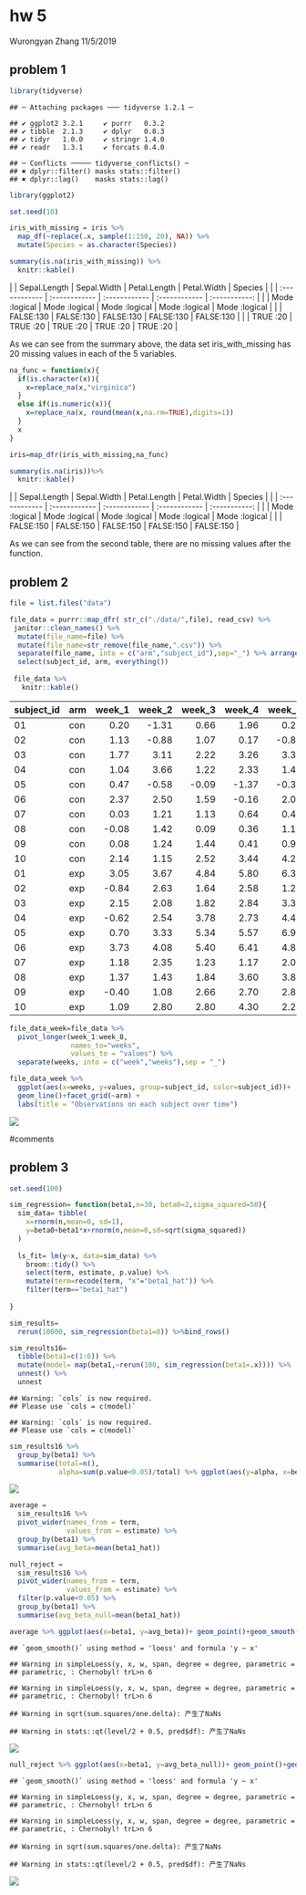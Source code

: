 hw 5
================
Wurongyan Zhang
11/5/2019

## problem 1

``` r
library(tidyverse)
```

    ## ─ Attaching packages ─── tidyverse 1.2.1 ─

    ## ✔ ggplot2 3.2.1     ✔ purrr   0.3.2
    ## ✔ tibble  2.1.3     ✔ dplyr   0.8.3
    ## ✔ tidyr   1.0.0     ✔ stringr 1.4.0
    ## ✔ readr   1.3.1     ✔ forcats 0.4.0

    ## ─ Conflicts ───── tidyverse_conflicts() ─
    ## ✖ dplyr::filter() masks stats::filter()
    ## ✖ dplyr::lag()    masks stats::lag()

``` r
library(ggplot2)

set.seed(10)

iris_with_missing = iris %>% 
  map_df(~replace(.x, sample(1:150, 20), NA)) %>%
  mutate(Species = as.character(Species))
```

``` r
summary(is.na(iris_with_missing)) %>% 
  knitr::kable()
```

|  | Sepal.Length  | Sepal.Width   | Petal.Length  | Petal.Width   |    Species    |
|  | :------------ | :------------ | :------------ | :------------ | :-----------: |
|  | Mode :logical | Mode :logical | Mode :logical | Mode :logical | Mode :logical |
|  | FALSE:130     | FALSE:130     | FALSE:130     | FALSE:130     |   FALSE:130   |
|  | TRUE :20      | TRUE :20      | TRUE :20      | TRUE :20      |   TRUE :20    |

As we can see from the summary above, the data set iris\_with\_missing
has 20 missing values in each of the 5 variables.

``` r
na_func = function(x){
  if(is.character(x)){
    x=replace_na(x,"virginica")
  }
  else if(is.numeric(x)){
    x=replace_na(x, round(mean(x,na.rm=TRUE),digits=1))
  }
  x
}

iris=map_dfr(iris_with_missing,na_func)

summary(is.na(iris))%>% 
  knitr::kable()
```

|  | Sepal.Length  | Sepal.Width   | Petal.Length  | Petal.Width   |    Species    |
|  | :------------ | :------------ | :------------ | :------------ | :-----------: |
|  | Mode :logical | Mode :logical | Mode :logical | Mode :logical | Mode :logical |
|  | FALSE:150     | FALSE:150     | FALSE:150     | FALSE:150     |   FALSE:150   |

As we can see from the second table, there are no missing values after
the function.

## problem 2

``` r
file = list.files("data")

file_data = purrr::map_dfr( str_c("./data/",file), read_csv) %>% 
 janitor::clean_names() %>% 
  mutate(file_name=file) %>% 
  mutate(file_name=str_remove(file_name,".csv")) %>% 
  separate(file_name, into = c("arm","subject_id"),sep="_") %>% arrange(arm,subject_id) %>% 
  select(subject_id, arm, everything())
  
 file_data %>% 
   knitr::kable()
```

| subject\_id | arm | week\_1 | week\_2 | week\_3 | week\_4 | week\_5 | week\_6 | week\_7 | week\_8 |
| :---------- | :-- | ------: | ------: | ------: | ------: | ------: | ------: | ------: | ------: |
| 01          | con |    0.20 |  \-1.31 |    0.66 |    1.96 |    0.23 |    1.09 |    0.05 |    1.94 |
| 02          | con |    1.13 |  \-0.88 |    1.07 |    0.17 |  \-0.83 |  \-0.31 |    1.58 |    0.44 |
| 03          | con |    1.77 |    3.11 |    2.22 |    3.26 |    3.31 |    0.89 |    1.88 |    1.01 |
| 04          | con |    1.04 |    3.66 |    1.22 |    2.33 |    1.47 |    2.70 |    1.87 |    1.66 |
| 05          | con |    0.47 |  \-0.58 |  \-0.09 |  \-1.37 |  \-0.32 |  \-2.17 |    0.45 |    0.48 |
| 06          | con |    2.37 |    2.50 |    1.59 |  \-0.16 |    2.08 |    3.07 |    0.78 |    2.35 |
| 07          | con |    0.03 |    1.21 |    1.13 |    0.64 |    0.49 |  \-0.12 |  \-0.07 |    0.46 |
| 08          | con |  \-0.08 |    1.42 |    0.09 |    0.36 |    1.18 |  \-1.16 |    0.33 |  \-0.44 |
| 09          | con |    0.08 |    1.24 |    1.44 |    0.41 |    0.95 |    2.75 |    0.30 |    0.03 |
| 10          | con |    2.14 |    1.15 |    2.52 |    3.44 |    4.26 |    0.97 |    2.73 |  \-0.53 |
| 01          | exp |    3.05 |    3.67 |    4.84 |    5.80 |    6.33 |    5.46 |    6.38 |    5.91 |
| 02          | exp |  \-0.84 |    2.63 |    1.64 |    2.58 |    1.24 |    2.32 |    3.11 |    3.78 |
| 03          | exp |    2.15 |    2.08 |    1.82 |    2.84 |    3.36 |    3.61 |    3.37 |    3.74 |
| 04          | exp |  \-0.62 |    2.54 |    3.78 |    2.73 |    4.49 |    5.82 |    6.00 |    6.49 |
| 05          | exp |    0.70 |    3.33 |    5.34 |    5.57 |    6.90 |    6.66 |    6.24 |    6.95 |
| 06          | exp |    3.73 |    4.08 |    5.40 |    6.41 |    4.87 |    6.09 |    7.66 |    5.83 |
| 07          | exp |    1.18 |    2.35 |    1.23 |    1.17 |    2.02 |    1.61 |    3.13 |    4.88 |
| 08          | exp |    1.37 |    1.43 |    1.84 |    3.60 |    3.80 |    4.72 |    4.68 |    5.70 |
| 09          | exp |  \-0.40 |    1.08 |    2.66 |    2.70 |    2.80 |    2.64 |    3.51 |    3.27 |
| 10          | exp |    1.09 |    2.80 |    2.80 |    4.30 |    2.25 |    6.57 |    6.09 |    4.64 |

``` r
file_data_week=file_data %>% 
  pivot_longer(week_1:week_8,
               names_to="weeks",
               values_to = "values") %>% 
  separate(weeks, into = c("week","weeks"),sep = "_")

file_data_week %>% 
  ggplot(aes(x=weeks, y=values, group=subject_id, color=subject_id))+
  geom_line()+facet_grid(~arm) +
  labs(title = "Observations on each subject over time")
```

![](hw-5_files/figure-gfm/unnamed-chunk-5-1.png)<!-- -->

\#comments

## problem 3

``` r
set.seed(100)

sim_regression= function(beta1,n=30, beta0=2,sigma_squared=50){
  sim_data= tibble(
    x=rnorm(n,mean=0, sd=1),
    y=beta0+beta1*x+rnorm(n,mean=0,sd=sqrt(sigma_squared))
  )
  
  ls_fit= lm(y~x, data=sim_data) %>% 
    broom::tidy() %>% 
    select(term, estimate, p.value) %>% 
    mutate(term=recode(term, "x"="beta1_hat")) %>% 
    filter(term=="beta1_hat") 
  
}
```

``` r
sim_results=
  rerun(10000, sim_regression(beta1=0)) %>%bind_rows()
```

``` r
sim_results16= 
  tibble(beta1=c(1:6)) %>% 
  mutate(model= map(beta1,~rerun(100, sim_regression(beta1=.x)))) %>% 
  unnest() %>% 
  unnest
```

    ## Warning: `cols` is now required.
    ## Please use `cols = c(model)`
    
    ## Warning: `cols` is now required.
    ## Please use `cols = c(model)`

``` r
sim_results16 %>% 
  group_by(beta1) %>% 
  summarise(total=n(),
            alpha=sum(p.value<0.05)/total) %>% ggplot(aes(y=alpha, x=beta1)) +geom_point()+geom_line()+labs(title = "Association between effect size and power", x= "effect size(beta 1)", y= "power")
```

![](hw-5_files/figure-gfm/unnamed-chunk-9-1.png)<!-- -->

``` r
average = 
  sim_results16 %>% 
  pivot_wider(names_from = term,
              values_from = estimate) %>% 
  group_by(beta1) %>% 
  summarise(avg_beta=mean(beta1_hat))
```

``` r
null_reject =
  sim_results16 %>% 
  pivot_wider(names_from = term,
              values_from = estimate) %>% 
  filter(p.value<0.05) %>% 
  group_by(beta1) %>% 
  summarise(avg_beta_null=mean(beta1_hat))
```

``` r
average %>% ggplot(aes(x=beta1, y=avg_beta))+ geom_point()+geom_smooth()
```

    ## `geom_smooth()` using method = 'loess' and formula 'y ~ x'

    ## Warning in simpleLoess(y, x, w, span, degree = degree, parametric =
    ## parametric, : Chernobyl! trL>n 6
    
    ## Warning in simpleLoess(y, x, w, span, degree = degree, parametric =
    ## parametric, : Chernobyl! trL>n 6

    ## Warning in sqrt(sum.squares/one.delta): 产生了NaNs

    ## Warning in stats::qt(level/2 + 0.5, pred$df): 产生了NaNs

![](hw-5_files/figure-gfm/unnamed-chunk-12-1.png)<!-- -->

``` r
null_reject %>% ggplot(aes(x=beta1, y=avg_beta_null))+ geom_point()+geom_smooth()
```

    ## `geom_smooth()` using method = 'loess' and formula 'y ~ x'

    ## Warning in simpleLoess(y, x, w, span, degree = degree, parametric =
    ## parametric, : Chernobyl! trL>n 6

    ## Warning in simpleLoess(y, x, w, span, degree = degree, parametric =
    ## parametric, : Chernobyl! trL>n 6

    ## Warning in sqrt(sum.squares/one.delta): 产生了NaNs

    ## Warning in stats::qt(level/2 + 0.5, pred$df): 产生了NaNs

![](hw-5_files/figure-gfm/unnamed-chunk-12-2.png)<!-- -->
